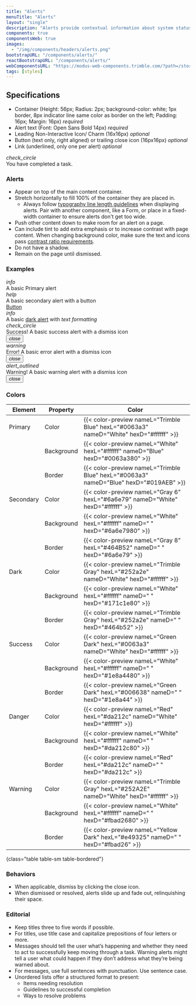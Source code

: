 ```yaml
---
title: "Alerts"
menuTitle: "Alerts"
layout: "single"
description: "Alerts provide contextual information about system status that persists until dismissed or resolved."
components: true
componentsWeb: true
images:
  - "/img/components/headers/alerts.png"
bootstrapURL: "/components/alerts/"
reactBootstrapURL: "/components/alerts/"
webComponentsURL: "https://modus-web-components.trimble.com/?path=/story/components-alert--default"
tags: [styles]
---
```


## Specifications

- Container (Height: 56px; Radius: 2px; <span class="theme-l">background-color: white;</span> 1px border, 8px indicator line same color as border on the left; Padding: 16px; Margin: 16px) _required_
- Alert text (Font: Open Sans Bold 14px) _required_
- Leading Non-Interactive Icon/ Charm (16x16px) _optional_
- Button (text only, right aligned) or trailing close icon (16px16px) _optional_
- Link (underlined, only one per alert) _optional_

<div class="p-5 my-3 pr-5 bg-light">
  <div class="alert alert-success" style="max-width: 460px" role="alert" data-toggle="popover" data-trigger="manual" data-html="true" data-placement="right" data-content="">
      <i class="modus-icons notranslate alert-icon" aria-hidden="true">check_circle</i>
      <div data-toggle="popover" data-trigger="manual" data-html="true" data-placement="bottom" data-offset="19" data-content="<small><b>Font:</b> Open Sans Bold 14px<br><b>Height:</b> 56px<br><b>Border-radius:</b> 2px<br></small>">You have completed a task.</div>
    </div>
</div>

<script>
$(function () {
  $('[data-toggle="popover"]').popover('show')
});
</script>

### Alerts

- Appear on top of the main content container.
- Stretch horizontally to fill 100% of the container they are placed in.
  - Always follow [typography line length guidelines](/foundations/typography/#line-length) when displaying alerts. Pair with another component, like a Form, or place in a fixed-width container to ensure alerts don't get too wide.
- Push other content down to make room for an alert on a page.
- Can include tint to add extra emphasis or to increase contrast with page content. When changing background color, make sure the text and icons pass [contrast ratio requirements](/foundations/accessibility/).
- Do not have a shadow.
- Remain on the page until dismissed.

### Examples

<style>
.bg-light .alert {
  max-width: 600px;
}
.popover-body {
  min-width: 160px;
}
[data-theme=dark] .popover-body .theme-d {
  display: inline-block !important;
}
[data-theme=dark] code {
  filter: brightness(250%);
}
</style>

<div class="bg-light">
  <div class="bg-light p-3 p-xl-4 px-xl-5 mx-4">
    <div class="alert alert-primary" role="alert">
      <i class="modus-icons notranslate alert-icon" aria-hidden="true">info</i>
      <div>A basic Primary alert</div>
    </div>
    <div class="alert alert-secondary" role="alert">
      <i class="modus-icons notranslate alert-icon" aria-hidden="true">help</i>
      <div>A basic secondary alert with a button</div>
      <a href="#" class="btn btn-sm btn-text-secondary">Button</a>
    </div>
    <div class="alert alert-dark" role="alert">
      <i class="modus-icons notranslate alert-icon" aria-hidden="true">info</i>
      <div>A basic <u>dark alert</u> with <em>text formatting</em></div>
    </div>
    <div class="alert alert-success fade show" role="alert">
      <i class="modus-icons notranslate alert-icon" aria-hidden="true">check_circle</i>
      <div>Success! A basic success alert with a dismiss icon</div>
      <button type="button" class="close" data-dismiss="alert">
        <i class="modus-icons notranslate">close</i>
      </button>
    </div>
    <div class="alert alert-danger fade show" role="alert">
      <i class="modus-icons notranslate alert-icon" aria-hidden="true">warning</i>
      <div>Error! A basic error alert with a dismiss icon</div>
      <button type="button" class="close" data-dismiss="alert">
        <i class="modus-icons notranslate">close</i>
      </button>
    </div>
    <div class="alert alert-warning text-dark fade show" role="alert">
      <i class="modus-icons notranslate alert-icon" aria-hidden="true">alert_outlined</i>
      <div>Warning! A basic warning alert with a dismiss icon</div>
      <button type="button" class="close" data-dismiss="alert">
        <i class="modus-icons notranslate">close</i>
      </button>
    </div>
  </div>
</div>

### Colors

| Element   | Property   | Color                                                                                  |
| --------- | ---------- | -------------------------------------------------------------------------------------- |
| Primary   | Color      | {{< color-preview nameL="Trimble Blue" hexL="#0063a3" nameD="White" hexD="#ffffff" >}} |
|           | Background | {{< color-preview nameL="White" hexL="#ffffff" nameD="Blue" hexD="#0063a380" >}}       |
|           | Border     | {{< color-preview nameL="Trimble Blue" hexL="#0063a3" nameD="Blue" hexD="#019AEB" >}}  |
| Secondary | Color      | {{< color-preview nameL="Gray 6" hexL="#6a6e79" nameD="White" hexD="#ffffff" >}}       |
|           | Background | {{< color-preview nameL="White" hexL="#ffffff" nameD=" " hexD="#6a6e7980" >}}          |
|           | Border     | {{< color-preview nameL="Gray 8" hexL="#464B52" nameD=" " hexD="#6a6e79" >}}           |
| Dark      | Color      | {{< color-preview nameL="Trimble Gray" hexL="#252a2e" nameD="White" hexD="#ffffff" >}} |
|           | Background | {{< color-preview nameL="White" hexL="#ffffff" nameD=" " hexD="#171c1e80" >}}          |
|           | Border     | {{< color-preview nameL="Trimble Gray" hexL="#252a2e" nameD=" " hexD="#464b52" >}}     |
| Success   | Color      | {{< color-preview nameL="Green Dark" hexL="#0063a3" nameD="White" hexD="#ffffff" >}}   |
|           | Background | {{< color-preview nameL="White" hexL="#ffffff" nameD=" " hexD="#1e8a4480" >}}          |
|           | Border     | {{< color-preview nameL="Green Dark" hexL="#006638" nameD=" " hexD="#1e8a44" >}}       |
| Danger    | Color      | {{< color-preview nameL="Red" hexL="#da212c" nameD="White" hexD="#ffffff" >}}          |
|           | Background | {{< color-preview nameL="White" hexL="#ffffff" nameD=" " hexD="#da212c80" >}}          |
|           | Border     | {{< color-preview nameL="Red" hexL="#da212c" nameD=" " hexD="#da212c" >}}              |
| Warning   | Color      | {{< color-preview nameL="Trimble Gray" hexL="#252A2E" nameD="White" hexD="#ffffff" >}} |
|           | Background | {{< color-preview nameL="White" hexL="#ffffff" nameD=" " hexD="#fbad2680" >}}          |
|           | Border     | {{< color-preview nameL="Yellow Dark" hexL="#e49325" nameD=" " hexD="#fbad26" >}}      |
{class="table table-sm table-bordered"}

### Behaviors

- When applicable, dismiss by clicking the close icon.
- When dismissed or resolved, alerts slide up and fade out, relinquishing their space.

### Editorial

- Keep titles three to five words if possible.
- For titles, use title case and capitalize prepositions of four letters or more.
- Messages should tell the user what’s happening and whether they need to act to successfully keep moving through a task. Warning alerts might tell a user what could happen if they don’t address what they’re being warned about.
- For messages, use full sentences with punctuation. Use sentence case.
- Unordered lists offer a structured format to present:
  - Items needing resolution
  - Guidelines to successful completion
  - Ways to resolve problems
